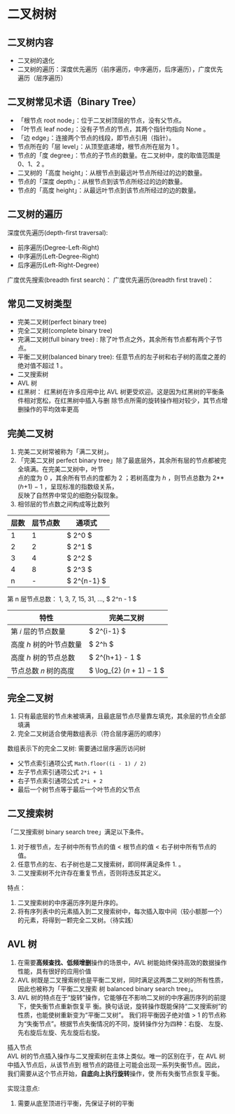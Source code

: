 # 二叉树树

## 二叉树内容
- 二叉树的退化
- 二叉树的遍历：深度优先遍历（前序遍历，中序遍历，后序遍历），广度优先遍历（层序遍历）


## 二叉树常见术语（Binary Tree）
- 「根节点 root node」：位于二叉树顶层的节点，没有父节点。
- 「叶节点 leaf node」：没有子节点的节点，其两个指针均指向 None 。
- 「边 edge」：连接两个节点的线段，即节点引用（指针）。
- 节点所在的「层 level」：从顶至底递增，根节点所在层为 1 。
- 节点的「度 degree」：节点的子节点的数量。在二叉树中，度的取值范围是 0、1、2 。
- 二叉树的「高度 height」：从根节点到最远叶节点所经过的边的数量。
- 节点的「深度 depth」：从根节点到该节点所经过的边的数量。
- 节点的「高度 height」：从最远叶节点到该节点所经过的边的数量。


## 二叉树的遍历
深度优先遍历(depth-first traversal):
  - 前序遍历(Degree-Left-Right)
  - 中序遍历(Left-Degree-Right)
  - 后序遍历(Left-Right-Degree)

广度优先搜索(breadth first search)：
广度优先遍历(breadth first travel)：


## 常见二叉树类型
- 完美二叉树(perfect binary tree)
- 完全二叉树(complete binary tree)
- 完满二叉树(full binary tree) : 除了叶节点之外，其余所有节点都有两个子节点。
- 平衡二叉树(balanced binary tree):  任意节点的左子树和右子树的高度之差的绝对值不超过 1 。
- 二叉搜索树
- AVL 树
- 红黑树： 红黑树在许多应用中比 AVL 树更受欢迎。这是因为红黑树的平衡条件相对宽松，在红黑树中插入与删
除节点所需的旋转操作相对较少，其节点增删操作的平均效率更高


## 完美二叉树   
1. 完美二叉树常被称为「满二叉树」。 
2. 「完美二叉树 perfect binary tree」除了最底层外，其余所有层的节点都被完全填满。在完美二叉树中，叶节   
点的度为 0 ，其余所有节点的度都为 2 ；若树高度为 ℎ ，则节点总数为 2**(ℎ+1) − 1 ，呈现标准的指数级关系，   
反映了自然界中常见的细胞分裂现象。
3. 相邻层的节点数之间构成等比数列

| 层数      |   层节点数    |  通项式     |
|     ---   |    ---    |      ---    |   
|     1      |    1     |     $ 2^0 $ |
|     2      |    2     |     $ 2^1 $ |
|     3      |    4     |     $ 2^2 $ |
|     4       |    8      |     $ 2^3 $ |
|     n       |    -      |     $ 2^{n-1} $ |


第 n 层节点总数： 1, 3, 7, 15, 31, ..., $ 2^n - 1 $


|              特性                        |             完美二叉树          |
| ---------------------------------------- | ------------------------------ |
| 第 𝑖 层的节点数量                          |  $ 2^{i-1}  $                  |
| 高度 ℎ 树的叶节点数量                     |  $ 2^h $                      |
| 高度 ℎ 树的节点总数                       |  $ 2^{h+1} - 1 $              |
| 节点总数 𝑛 树的高度                       |  $ \log_{2} (𝑛 + 1) − 1 $      |


## 完全二叉树
1. 只有最底层的节点未被填满，且最底层节点尽量靠左填充，其余层的节点全部填满
2. 完全二叉树适合使用数组表示（符合层序遍历的顺序）

数组表示下的完全二叉树: 需要通过层序遍历访问树
- 父节点索引通项公式 `Math.floor((i - 1) / 2)`
- 左子节点索引通项公式 `2*i + 1`
- 右子节点索引通项公式 `2*i + 2`
- 最后一个树节点等于最后一个叶节点的父节点


## 二叉搜索树
「二叉搜索树 binary search tree」满足以下条件。
1. 对于根节点，左子树中所有节点的值 < 根节点的值 < 右子树中所有节点的值。
2. 任意节点的左、右子树也是二叉搜索树，即同样满足条件 1. 。
3. 二叉搜索树不允许存在重复节点，否则将违反其定义。

特点：
1. 二叉搜索树的中序遍历序列是升序的。
2. 将有序列表中的元素插入到二叉搜索树中，每次插入取中间（较小额那一个）的元素，将得到一颗完全二叉树。（待实践）


## AVL 树
1. 在需要**高频查找、低频增删**操作的场景中，AVL 树能始终保持高效的数据操作性能，具有很好的应用价值
2. AVL 树既是二叉搜索树也是平衡二叉树，同时满足这两类二叉树的所有性质，因此也被称为「平衡二叉搜索
树 balanced binary search tree」。
3. AVL 树的特点在于“旋转”操作，它能够在不影响二叉树的中序遍历序列的前提下，使失衡节点重新恢复平
衡。换句话说，旋转操作既能保持“二叉搜索树”的性质，也能使树重新变为“平衡二叉树”。
我们将平衡因子绝对值 > 1 的节点称为“失衡节点”。根据节点失衡情况的不同，旋转操作分为四种：右旋、
左旋、先右旋后左旋、先左旋后右旋。

插入节点   
AVL 树的节点插入操作与二叉搜索树在主体上类似。唯一的区别在于，在 AVL 树中插入节点后，从该节点到
根节点的路径上可能会出现一系列失衡节点。因此，我们需要从这个节点开始，**自底向上执行旋转**操作，使
所有失衡节点恢复平衡。

实现注意点:
1. 需要从底至顶进行平衡，先保证子树的平衡
